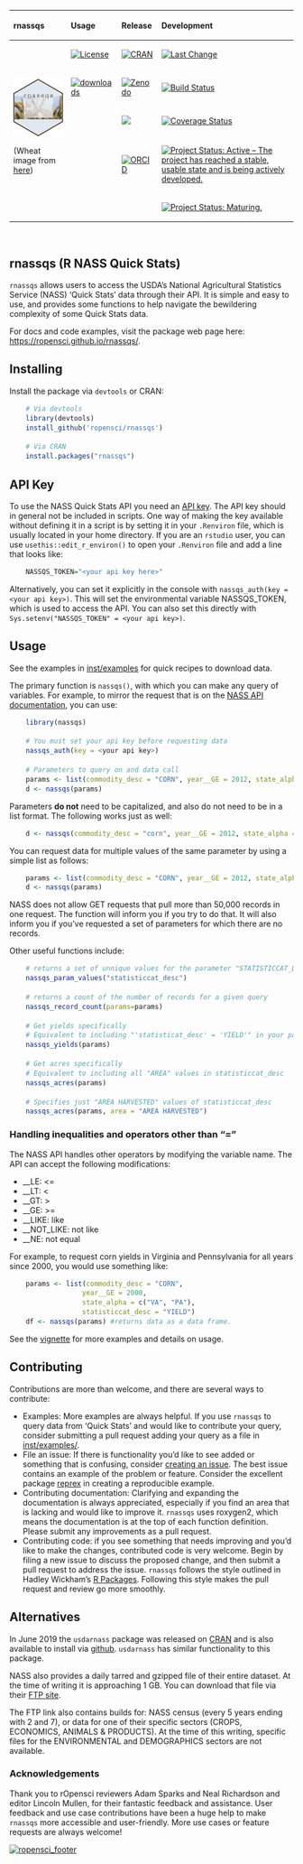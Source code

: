 <!-- README.md is generated from README.Rmd. Please edit that file -->

<table class="table">

<thead>

<tr class="header">

<th align="left">

rnassqs

</th>

<th align="left">

Usage

</th>

<th align="left">

Release

</th>

<th align="left">

Development

</th>

</tr>

</thead>

<tbody>

<tr class="odd">

<td rowspan="5">

<img src="inst/figures/rnassqs.png" alt="rnassqs hexsticker" width="200"/>

(Wheat image from
[here](https://www.flickr.com/photos/53018729@N00/2669034542))

</td>

<td align="left">

<a href="http://choosealicense.com/licenses/mit/"><img src="https://img.shields.io/github/license/mashape/apistatus.svg" alt="License"></a>

</td>

<td align="left">

<a href="https://cran.r-project.org/package=rnassqs"><img src="http://www.r-pkg.org/badges/version-last-release/rnassqs" alt="CRAN"></a>

</td>

<td align="left">

<a href="https://github.com/ropensci/rnassqs/commits/master"><img src="https://img.shields.io/badge/last%20change-2019--08--15-brightgreen.svg" alt="Last Change"></a>

</td>

</tr>

<tr class="even">

<td align="left">

<a href="https://CRAN.R-project.org/package=rnassqs"><img src="https://cranlogs.r-pkg.org/badges/rnassqs" alt="downloads"></a>

</td>

<td align="left">

<a href="https://zenodo.org/badge/latestdoi/37335585"><img src="https://zenodo.org/badge/37335585.svg" alt="Zenodo"></a>

</td>

<td align="left">

<a href="https://travis-ci.org/ropensci/rnassqs"><img src="https://travis-ci.org/ropensci/rnassqs.svg?branch=master" alt="Build Status"></a>

</td>

</tr>

<tr class="odd">

<td align="left">

</td>

<td align="left">

<a href="https://github.com/ropensci/onboarding/issues/298" alt="rOpensci reviewed!"><img src="https://badges.ropensci.org/298_status.svg"></a>

</td>

<td align="left">

<a href="https://codecov.io/gh/ropensci/rnassqs"><img src="https://codecov.io/gh/ropensci/rnassqs/branch/master/graph/badge.svg" alt="Coverage Status"></a>

</td>

</tr>

<tr class="even">

<td align="left">

</td>

<td align="left">

<a href="https://orcid.org/0000-0002-3410-3732"><img src="https://img.shields.io/badge/ORCiD-0000--0002--3410--3732-green.svg" alt="ORCID"></a>

</td>

<td align="left">

<a href="https://www.repostatus.org/#active"><img src="https://www.repostatus.org/badges/latest/active.svg" alt="Project Status: Active – The project has reached a stable, usable state and is being actively developed." /></a>

</td>

</tr>

<tr class="even">

<td align="left">

</td>

<td align="left">

</td>

<td align="left">

<a href="https://www.tidyverse.org/lifecycle/#maturing"><img src="https://img.shields.io/badge/lifecycle-maturing-blue.svg" alt="Project Status: Maturing." /></a>

</td>

</tr>

</tbody>

</table>

<br>

## rnassqs (R NASS Quick Stats)

`rnassqs` allows users to access the USDA’s National Agricultural
Statistics Service (NASS) ‘Quick Stats’ data through their API. It is
simple and easy to use, and provides some functions to help navigate the
bewildering complexity of some Quick Stats data.

For docs and code examples, visit the package web page here:
<https://ropensci.github.io/rnassqs/>.

## Installing

Install the package via `devtools` or CRAN:

``` r
    # Via devtools
    library(devtools)
    install_github('ropensci/rnassqs')
    
    # Via CRAN
    install.packages("rnassqs")
```

## API Key

To use the NASS Quick Stats API you need an [API
key](http://quickstats.nass.usda.gov/api). The API key should in general
not be included in scripts. One way of making the key available without
defining it in a script is by setting it in your `.Renviron` file, which
is usually located in your home directory. If you are an `rstudio` user,
you can use `usethis::edit_r_environ()` to open your `.Renviron` file
and add a line that looks like:

``` r
    NASSQS_TOKEN="<your api key here>"
```

Alternatively, you can set it explicitly in the console with
`nassqs_auth(key = <your api key>)`. This will set the environmental
variable NASSQS\_TOKEN, which is used to access the API. You can also
set this directly with `Sys.setenv("NASSQS_TOKEN" = <your api key>)`.

## Usage

See the examples in [inst/examples](inst/examples) for quick recipes to
download data.

The primary function is `nassqs()`, with which you can make any query of
variables. For example, to mirror the request that is on the [NASS API
documentation](http://quickstats.nass.usda.gov/api), you can use:

``` r
    library(nassqs)
    
    # You must set your api key before requesting data
    nassqs_auth(key = <your api key>)
    
    # Parameters to query on and data call
    params <- list(commodity_desc = "CORN", year__GE = 2012, state_alpha = "VA")
    d <- nassqs(params)
```

Parameters **do not** need to be capitalized, and also do not need to be
in a list format. The following works just as well:

``` r
    d <- nassqs(commodity_desc = "corn", year__GE = 2012, state_alpha = "va")
```

You can request data for multiple values of the same parameter by using
a simple list as follows:

``` r
    params <- list(commodity_desc = "CORN", year__GE = 2012, state_alpha = c("VA", "WA"))
    d <- nassqs(params)
```

NASS does not allow GET requests that pull more than 50,000 records in
one request. The function will inform you if you try to do that. It will
also inform you if you’ve requested a set of parameters for which there
are no records.

Other useful functions include:

``` r
    # returns a set of unnique values for the parameter "STATISTICCAT_DESC"
    nassqs_param_values("statisticcat_desc")
    
    # returns a count of the number of records for a given query
    nassqs_record_count(params=params)
    
    # Get yields specifically
    # Equivalent to including "'statisticat_desc' = 'YIELD'" in your parameter list. 
    nassqs_yields(params)
    
    # Get acres specifically
    # Equivalent to including all "AREA" values in statisticcat_desc
    nassqs_acres(params)
    
    # Specifies just "AREA HARVESTED" values of statisticcat_desc
    nassqs_acres(params, area = "AREA HARVESTED")
```

### Handling inequalities and operators other than “=”

The NASS API handles other operators by modifying the variable name. The
API can accept the following modifications:

  - \_\_LE: \<=
  - \_\_LT: \<
  - \_\_GT: \>
  - \_\_GE: \>=
  - \_\_LIKE: like
  - \_\_NOT\_LIKE: not like
  - \_\_NE: not equal

For example, to request corn yields in Virginia and Pennsylvania for all
years since 2000, you would use something like:

``` r
    params <- list(commodity_desc = "CORN", 
                  year__GE = 2000, 
                  state_alpha = c("VA", "PA"), 
                  statisticcat_desc = "YIELD")
    df <- nassqs(params) #returns data as a data frame.
```

See the
[vignette](https://ropensci.github.io/rnassqs/articles/rnassqs.html) for
more examples and details on usage.

## Contributing

Contributions are more than welcome, and there are several ways to
contribute:

  - Examples: More examples are always helpful. If you use `rnassqs` to
    query data from ‘Quick Stats’ and would like to contribute your
    query, consider submitting a pull request adding your query as a
    file in
    [inst/examples/](https://github.com/ropensci/rnassqs/tree/master/inst/examples).
  - File an issue: If there is functionality you’d like to see added or
    something that is confusing, consider [creating an
    issue](https://github.com/ropensci/rnassqs/issues/new). The best
    issue contains an example of the problem or feature. Consider the
    excellent package [reprex](https://github.com/tidyverse/reprex) in
    creating a reproducible example.
  - Contributing documentation: Clarifying and expanding the
    documentation is always appreciated, especially if you find an area
    that is lacking and would like to improve it. `rnassqs` uses
    roxygen2, which means the documentation is at the top of each
    function definition. Please submit any improvements as a pull
    request.
  - Contributing code: if you see something that needs improving and
    you’d like to make the changes, contributed code is very welcome.
    Begin by filing a new issue to discuss the proposed change, and then
    submit a pull request to address the issue. `rnassqs` follows the
    style outlined in Hadley Wickham’s [R
    Packages](http://r-pkgs.had.co.nz/style.html). Following this style
    makes the pull request and review go more smoothly.

## Alternatives

In June 2019 the `usdarnass` package was released on
[CRAN](https://cran.r-project.org/package=usdarnass) and is also
available to install via [github](https://github.com/rdinter/usdarnass).
`usdarnass` has similar functionality to this package.

NASS also provides a daily tarred and gzipped file of their entire
dataset. At the time of writing it is approaching 1 GB. You can download
that file via their [FTP site](ftp://ftp.nass.usda.gov/quickstats).

The FTP link also contains builds for: NASS census (every 5 years ending
with 2 and 7), or data for one of their specific sectors (CROPS,
ECONOMICS, ANIMALS & PRODUCTS). At the time of this writing, specific
files for the ENVIRONMENTAL and DEMOGRAPHICS sectors are not available.

### Acknowledgements

Thank you to rOpensci reviewers Adam Sparks and Neal Richardson and
editor Lincoln Mullen, for their fantastic feedback and assistance. User
feedback and use case contributions have been a huge help to make
`rnassqs` more accessible and user-friendly. More use cases or feature
requests are always welcome\!

[![ropensci\_footer](https://ropensci.org/public_images/ropensci_footer.png)](https://ropensci.org)
